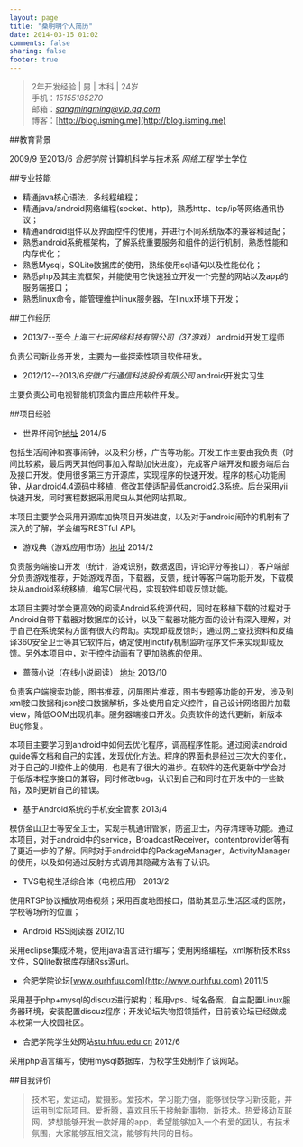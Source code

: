 ```yaml
---
layout: page
title: "桑明明个人简历"
date: 2014-03-15 01:02
comments: false
sharing: false
footer: true
---
```








>2年开发经验 | 男 | 本科 | 24岁                   
>手机：*15155185270*           
>邮箱：*sangmingming@vip.qq.com*                     
>博客：[http://blog.isming.me](http://blog.isming.me)



##教育背景         
                                                                                               
2009/9 至2013/6  *合肥学院*    计算机科学与技术系  *网络工程*   学士学位                         



##专业技能  
                                                                                     
+   精通java核心语法，多线程编程；               
+   精通java/android网络编程(socket、http)，熟悉http、tcp/ip等网络通讯协议；               
+   精通android组件以及界面控件的使用，并进行不同系统版本的兼容和适配；               
+   熟悉android系统框架构，了解系统重要服务和组件的运行机制，熟悉性能和内存优化；          
+   熟悉Mysql，SQLite数据库的使用，熟练使用sql语句以及性能优化；               
+   熟悉php及其主流框架，并能使用它快速独立开发一个完整的网站以及app的服务端接口；          
+   熟悉linux命令，能管理维护linux服务器，在linux环境下开发；                   



##工作经历                                                                                       

+   2013/7--至今*上海三七玩网络科技有限公司（37游戏）*	    android开发工程师				      

负责公司新业务开发，主要为一些探索性项目软件研发。


+   2012/12--2013/6*安徽广行通信科技股份有限公司*		android开发实习生				   

主要负责公司电视智能机顶盒内置应用软件开发。



##项目经验                                                                                       

+   世界杯闹钟[地址](www.37.com/naozhong/)																		   2014/5

包括生活闹钟和赛事闹钟，以及积分榜，广告等功能。开发工作主要由我负责（时间比较紧，最后两天其他同事加入帮助加快进度），完成客户端开发和服务端后台及接口开发。使用很多第三方开源库，实现程序的快速开发。程序的核心功能闹钟，从android4.4源码中移植，修改其使适配最低android2.3系统。后台采用yii快速开发，同时赛程数据采用爬虫从其他网站抓取。

本项目主要学会采用开源库加快项目开发进度，以及对于android闹钟的机制有了深入的了解，学会编写RESTful API。


+   游戏典（游戏应用市场）[地址](http://www.ucdin.com/download/downpage/web.html)                                                             2014/2

负责服务端接口开发（统计，游戏识别，数据返回，评论评分等接口），客户端部分负责游戏推荐，开始游戏界面，下载器，反馈，统计等客户端功能开发，下载模块从android系统移植，编写C层代码，实现软件卸载反馈功能。

本项目主要时学会更高效的阅读Android系统源代码，同时在移植下载的过程对于Android自带下载器对数据库的设计，以及下载器功能方面的设计有深入理解，对于自己在系统架构方面有很大的帮助。实现卸载反馈时，通过网上查找资料和反编译360安全卫士等其它软件后，确定使用inotify机制监听程序文件来实现卸载反馈。另外本项目中，对于控件动画有了更加熟练的使用。

+   蔷薇小说（在线小说阅读）	[地址](http://www.qwsy.com/app_android.aspx)													   2013/10

负责客户端搜索功能，图书推荐，闪屏图片推荐，图书专题等功能的开发，涉及到xml接口数据和json接口数据解析，多处使用自定义控件，自己设计网络图片加载view，降低OOM出现机率。服务器端接口开发。负责软件的迭代更新，新版本Bug修复。

本项目主要学习到android中如何去优化程序，调高程序性能。通过阅读android guide等文档和自己的实践，发现优化方法。程序的界面也是经过三次大的变化，对于自己的UI控件上的使用，也是有了很大的进步。在软件的迭代更新中学会对于低版本程序接口的兼容，同时修改bug，认识到自己和同时在开发中的一些缺陷，及时更新自己的错误。


+   基于Android系统的手机安全管家												      2013/4

模仿金山卫士等安全卫士，实现手机通讯管家，防盗卫士，内存清理等功能。通过本项目，对于android中的service，BroadcastReceiver，contentprovider等有了更近一步的了解。同时对于android中的PackageManager，ActivityManager的使用，以及如何通过反射方式调用其隐藏方法有了认识。

+   TVS电视生活综合体（电视应用）													  2013/2

使用RTSP协议播放网络视频；采用百度地图接口，借助其显示生活区域的医院，学校等场所的位置；


+   Android RSS阅读器                                                                 2012/10

采用eclipse集成环境，使用java语言进行编写；使用网络编程，xml解析技术Rss文件，SQlite数据库存储Rss源url。

+   合肥学院论坛[www.ourhfuu.com](http://www.ourhfuu.com)                                                    2011/5

采用基于php+mysql的discuz进行架构；租用vps、域名备案，自主配置Linux服务器环境，安装配置discuz程序；开发论坛失物招领插件，目前该论坛已经做成本校第一大校园社区。

+   合肥学院学生处网站[stu.hfuu.edu.cn](http://stu.hfuu.edu.cn)                                                2012/6

采用php语言编写，使用mysql数据库，为校学生处制作了该网站。



##自我评价                                                                                       
>技术宅，爱运动，爱摄影。爱技术，学习能力强，能够很快学习新技能，并运用到实际项目。爱折腾，喜欢且乐于接触新事物，新技术。热爱移动互联网，梦想能够开发一款好用的app，希望能够加入一个有爱的团队，有技术氛围，大家能够互相交流，能够有共同的目标。
